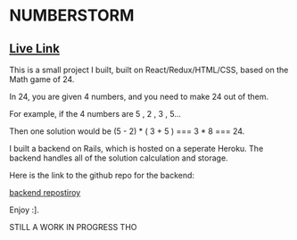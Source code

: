 # NUMBERSTORM

## [Live Link](https://numberstorm.herokuapp.com/)

This is a small project I built, built on React/Redux/HTML/CSS, based on the Math game of 24.

In 24, you are given 4 numbers, and you need to make 24 out of them.

For example, if the 4 numbers are 5 , 2 , 3 , 5...

Then one solution would be (5 - 2) * ( 3 + 5 ) === 3 * 8 === 24.

I built a backend on Rails, which is hosted on a seperate Heroku. The backend handles all of the solution calculation and storage. 

Here is the link to the github repo for the backend:

[backend repostiroy](https://github.com/Tyler-Chi/twentyfour)

Enjoy :].



STILL A WORK IN PROGRESS THO